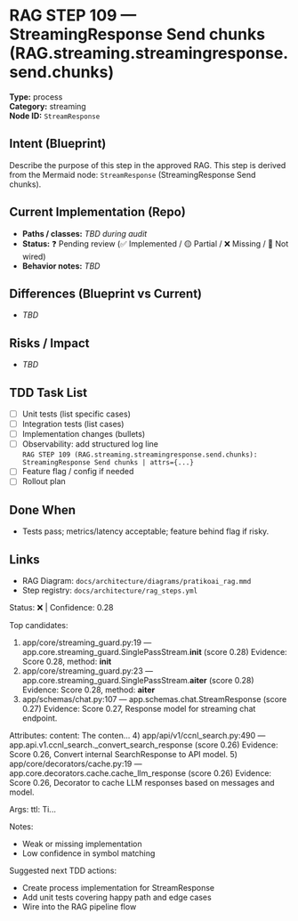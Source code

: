 # RAG STEP 109 — StreamingResponse Send chunks (RAG.streaming.streamingresponse.send.chunks)

**Type:** process  
**Category:** streaming  
**Node ID:** `StreamResponse`

## Intent (Blueprint)
Describe the purpose of this step in the approved RAG. This step is derived from the Mermaid node: `StreamResponse` (StreamingResponse Send chunks).

## Current Implementation (Repo)
- **Paths / classes:** _TBD during audit_
- **Status:** ❓ Pending review (✅ Implemented / 🟡 Partial / ❌ Missing / 🔌 Not wired)
- **Behavior notes:** _TBD_

## Differences (Blueprint vs Current)
- _TBD_

## Risks / Impact
- _TBD_

## TDD Task List
- [ ] Unit tests (list specific cases)
- [ ] Integration tests (list cases)
- [ ] Implementation changes (bullets)
- [ ] Observability: add structured log line  
  `RAG STEP 109 (RAG.streaming.streamingresponse.send.chunks): StreamingResponse Send chunks | attrs={...}`
- [ ] Feature flag / config if needed
- [ ] Rollout plan

## Done When
- Tests pass; metrics/latency acceptable; feature behind flag if risky.

## Links
- RAG Diagram: `docs/architecture/diagrams/pratikoai_rag.mmd`
- Step registry: `docs/architecture/rag_steps.yml`


<!-- AUTO-AUDIT:BEGIN -->
Status: ❌  |  Confidence: 0.28

Top candidates:
1) app/core/streaming_guard.py:19 — app.core.streaming_guard.SinglePassStream.__init__ (score 0.28)
   Evidence: Score 0.28, method: __init__
2) app/core/streaming_guard.py:23 — app.core.streaming_guard.SinglePassStream.__aiter__ (score 0.28)
   Evidence: Score 0.28, method: __aiter__
3) app/schemas/chat.py:107 — app.schemas.chat.StreamResponse (score 0.27)
   Evidence: Score 0.27, Response model for streaming chat endpoint.

Attributes:
    content: The conten...
4) app/api/v1/ccnl_search.py:490 — app.api.v1.ccnl_search._convert_search_response (score 0.26)
   Evidence: Score 0.26, Convert internal SearchResponse to API model.
5) app/core/decorators/cache.py:19 — app.core.decorators.cache.cache_llm_response (score 0.26)
   Evidence: Score 0.26, Decorator to cache LLM responses based on messages and model.

Args:
    ttl: Ti...

Notes:
- Weak or missing implementation
- Low confidence in symbol matching

Suggested next TDD actions:
- Create process implementation for StreamResponse
- Add unit tests covering happy path and edge cases
- Wire into the RAG pipeline flow
<!-- AUTO-AUDIT:END -->